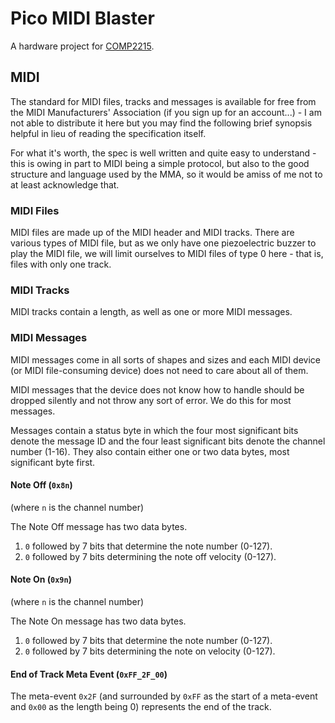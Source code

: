 # Pico MIDI Blaster

A hardware project for [COMP2215](https://www.southampton.ac.uk/courses/modules/comp2215).

## MIDI

The standard for MIDI files, tracks and messages is available for free from the MIDI Manufacturers' Association (if you sign up for an account...) - I am not able to distribute it here but you may find the following brief synopsis helpful in lieu of reading the specification itself.

For what it's worth, the spec is well written and quite easy to understand - this is owing in part to MIDI being a simple protocol, but also to the good structure and language used by the MMA, so it would be amiss of me not to at least acknowledge that.

### MIDI Files

MIDI files are made up of the MIDI header and MIDI tracks. There are various types of MIDI file, but as we only have one piezoelectric buzzer to play the MIDI file, we will limit ourselves to MIDI files of type 0 here - that is, files with only one track.

### MIDI Tracks

MIDI tracks contain a length, as well as one or more MIDI messages.

### MIDI Messages

MIDI messages come in all sorts of shapes and sizes and each MIDI device (or MIDI file-consuming device) does not need to care about all of them.

MIDI messages that the device does not know how to handle should be dropped silently and not throw any sort of error. We do this for most
messages.

Messages contain a status byte in which the four most significant bits denote the message ID and the four least significant bits denote the channel number (1-16). They also contain either one or two data bytes, most significant byte first.

#### Note Off (`0x8n`)

(where `n` is the channel number)

The Note Off message has two data bytes.

1. `0` followed by 7 bits that determine the note number (0-127).
2. `0` followed by 7 bits determining the note off velocity (0-127).

#### Note On (`0x9n`)

(where `n` is the channel number)

The Note On message has two data bytes.

1. `0` followed by 7 bits that determine the note number (0-127).
2. `0` followed by 7 bits determining the note on velocity (0-127).

#### End of Track Meta Event (`0xFF_2F_00`)

The meta-event `0x2F` (and surrounded by `0xFF` as the start of a meta-event and `0x00` as the length being 0)
represents the end of the track.
